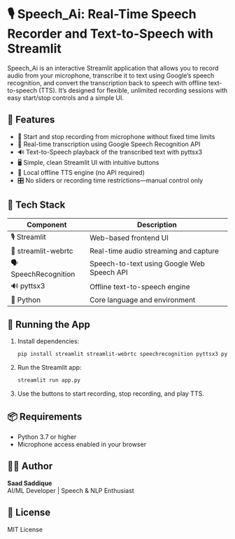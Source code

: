 # 🎙️ Speech_Ai: Real-Time Speech Recorder and Text-to-Speech with Streamlit

Speech_Ai is an interactive Streamlit application that allows you to record audio from your microphone, transcribe it to text using Google’s speech recognition, and convert the transcription back to speech with offline text-to-speech (TTS). It’s designed for flexible, unlimited recording sessions with easy start/stop controls and a simple UI.

## 🚀 Features
- 🎤 Start and stop recording from microphone without fixed time limits  
- 📝 Real-time transcription using Google Speech Recognition API  
- 🔊 Text-to-Speech playback of the transcribed text with pyttsx3  
- 🖥️ Simple, clean Streamlit UI with intuitive buttons  
- 🔄 Local offline TTS engine (no API required)  
- 🎛️ No sliders or recording time restrictions—manual control only  

## 🧰 Tech Stack
| Component           | Description                                 |
|---------------------|---------------------------------------------|
| 🎙️ Streamlit        | Web-based frontend UI                        |
| 🔗 streamlit-webrtc  | Real-time audio streaming and capture       |
| 🗣️ SpeechRecognition| Speech-to-text using Google Web Speech API  |
| 🔊 pyttsx3           | Offline text-to-speech engine                 |
| 🐍 Python           | Core language and environment                |

## 🔧 Running the App
1. Install dependencies:
    ```bash
    pip install streamlit streamlit-webrtc speechrecognition pyttsx3 pyaudio
    ```
2. Run the Streamlit app:
    ```bash
    streamlit run app.py
    ```
3. Use the buttons to start recording, stop recording, and play TTS.

## 📦 Requirements
- Python 3.7 or higher  
- Microphone access enabled in your browser  

## 🧑‍💻 Author
**Saad Saddique**  
AI/ML Developer | Speech & NLP Enthusiast

## 📜 License
MIT License
